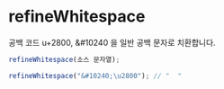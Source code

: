 # refineWhitespace

공백 코드 u+2800, &#10240 을 일반 공백 문자로 치환합니다.

```ts
refineWhitespace(소스 문자열);
```

```ts
refineWhitespace("&#10240;\u2800"); // "  "
```